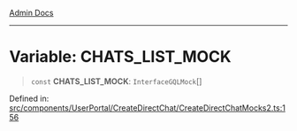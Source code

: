 [Admin Docs](/)

---

# Variable: CHATS_LIST_MOCK

> `const` **CHATS_LIST_MOCK**: `InterfaceGQLMock`[]

Defined in: [src/components/UserPortal/CreateDirectChat/CreateDirectChatMocks2.ts:156](https://github.com/PalisadoesFoundation/talawa-admin/blob/main/src/components/UserPortal/CreateDirectChat/CreateDirectChatMocks2.ts#L156)
